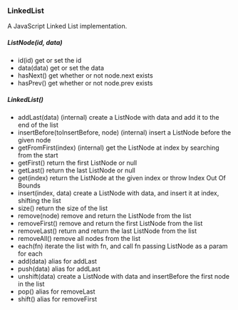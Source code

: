 ### LinkedList

A JavaScript Linked List implementation.

##### ListNode(id, data)
- id(id)      get or set the id
- data(data)  get or set the data
- hasNext()   get whether or not node.next exists
- hasPrev()   get whether or not node.prev exists

##### LinkedList()
- addLast(data)                       (internal) create a ListNode with data and add it to the end of the list
- insertBefore(toInsertBefore, node)  (internal) insert a ListNode before the given node
- getFromFirst(index)                 (internal) get the ListNode at index by searching from the start
- getFirst()                          return the first ListNode or null
- getLast()                           return the last ListNode or null
- get(index)                          return the ListNode at the given index or throw Index Out Of Bounds
- insert(index, data)                 create a ListNode with data, and insert it at index, shifting the list
- size()                              return the size of the list
- remove(node)                        remove and return the ListNode from the list
- removeFirst()                       remove and return the first ListNode from the list
- removeLast()                        return and return the last ListNode from the list
- removeAll()                         remove all nodes from the list
- each(fn)                            iterate the list with fn, and call fn passing ListNode as a param for each
- add(data)                           alias for addLast
- push(data)                          alias for addLast
- unshift(data)                       create a ListNode with data and insertBefore the first node in the list
- pop()                               alias for removeLast
- shift()                             alias for removeFirst

